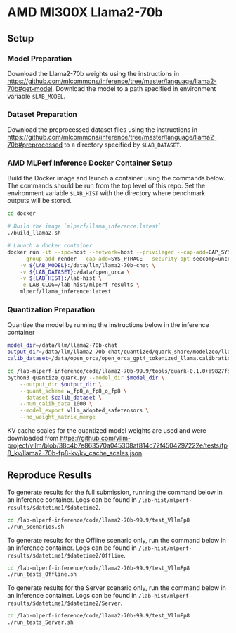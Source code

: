 # AMD MI300X Llama2-70b
## Setup
### Model Preparation
Download the Llama2-70b weights using the instructions in https://github.com/mlcommons/inference/tree/master/language/llama2-70b#get-model. Download the model to a path specified in environment variable `$LAB_MODEL`.

### Dataset Preparation
Download the preprocessed dataset files using the instructions in https://github.com/mlcommons/inference/tree/master/language/llama2-70b#preprocessed to a directory specified by `$LAB_DATASET`.

### AMD MLPerf Inference Docker Container Setup
Build the Docker image and launch a container using the commands below. The commands should be run from the top level of this repo. Set the environment variable `$LAB_HIST` with the directory where benchmark outputs will be stored.
``` bash
cd docker

# Build the image `mlperf/llama_inference:latest`
./build_llama2.sh

# Launch a docker container
docker run -it --ipc=host --network=host --privileged --cap-add=CAP_SYS_ADMIN --device=/dev/kfd --device=/dev/dri --device=/dev/mem \
    --group-add render --cap-add=SYS_PTRACE --security-opt seccomp=unconfined \
    -v ${LAB_MODEL}:/data/llm/llama2-70b-chat \
    -v ${LAB_DATASET}:/data/open_orca \
    -v ${LAB_HIST}:/lab-hist \
    -e LAB_CLOG=/lab-hist/mlperf-results \
    mlperf/llama_inference:latest
```

### Quantization Preparation
Quantize the model by running the instructions below in the inference container
``` bash
model_dir=/data/llm/llama2-70b-chat
output_dir=/data/llm/llama2-70b-chat/quantized/quark_share/modelzoo/llama2_70b_wfp8_afp8_ofp8_nomerge/json-safetensors/llama.safetensors
calib_dataset=/data/open_orca/open_orca_gpt4_tokenized_llama.calibration_1000.pkl.gz

cd /lab-mlperf-inference/code/llama2-70b-99.9/tools/quark-0.1.0+a9827f5-mlperf/examples/torch/language_modeling/
python3 quantize_quark.py --model_dir $model_dir \
    --output_dir $output_dir \
    --quant_scheme w_fp8_a_fp8_o_fp8 \
    --dataset $calib_dataset \
    --num_calib_data 1000 \
    --model_export vllm_adopted_safetensors \
    --no_weight_matrix_merge
```

KV cache scales for the quantized model weights are used and were downloaded from https://github.com/vllm-project/vllm/blob/38c4b7e863570a045308af814c72f4504297222e/tests/fp8_kv/llama2-70b-fp8-kv/kv_cache_scales.json.


## Reproduce Results
To generate results for the full submission, running the command below in an inference container. Logs can be found in `/lab-hist/mlperf-results/$datetime1/$datetime2`.
``` bash
cd /lab-mlperf-inference/code/llama2-70b-99.9/test_VllmFp8
./run_scenarios.sh
```

To generate results for the Offline scenario only, run the command below in an inference container. Logs can be found in `/lab-hist/mlperf-results/$datetime1/$datetime2/Offline`.
``` bash
cd /lab-mlperf-inference/code/llama2-70b-99.9/test_VllmFp8
./run_tests_Offline.sh
```

To generate results for the Server scenario only, run the command below in an inference container. Logs can be found in `/lab-hist/mlperf-results/$datetime1/$datetime2/Server`.
``` bash
cd /lab-mlperf-inference/code/llama2-70b-99.9/test_VllmFp8
./run_tests_Server.sh
```
